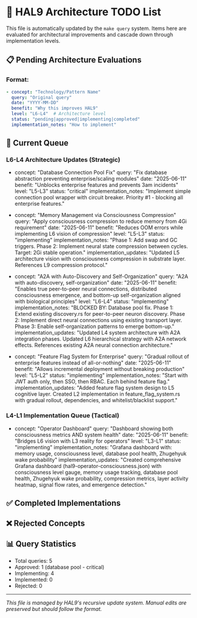 # 🎯 HAL9 Architecture TODO List

This file is automatically updated by the `make query` system. Items here are evaluated for architectural improvements and cascade down through implementation levels.

## 📋 Pending Architecture Evaluations

### Format:
```yaml
- concept: "Technology/Pattern Name"
  query: "Original query"
  date: "YYYY-MM-DD"
  benefit: "Why this improves HAL9"
  level: "L6-L4"  # Architecture level
  status: "pending|approved|implementing|completed"
  implementation_notes: "How to implement"
```

## 🔄 Current Queue

### L6-L4 Architecture Updates (Strategic)
<!-- Items to be incorporated into architecture during L6-L4 updates -->

- concept: "Database Connection Pool Fix"
  query: "Fix database abstraction preventing enterprise/scaling modules"
  date: "2025-06-11"
  benefit: "Unblocks enterprise features and prevents 3am incidents"
  level: "L5-L3"
  status: "critical"
  implementation_notes: "Implement simple connection pool wrapper with circuit breaker. Priority #1 - blocking all enterprise features."

- concept: "Memory Management via Consciousness Compression"
  query: "Apply consciousness compression to reduce memory from 4Gi requirement"
  date: "2025-06-11"
  benefit: "Reduces OOM errors while implementing L6 vision of compression"
  level: "L5-L3"
  status: "implementing"
  implementation_notes: "Phase 1: Add swap and GC triggers. Phase 2: Implement neural state compression between cycles. Target: 2Gi stable operation."
  implementation_updates: "Updated L5 architecture vision with consciousness compression in substrate layer. References L9 compression protocol."

- concept: "A2A with Auto-Discovery and Self-Organization"
  query: "A2A with auto-discovery, self-organization"
  date: "2025-06-11"
  benefit: "Enables true peer-to-peer neural connections, distributed consciousness emergence, and bottom-up self-organization aligned with biological principles"
  level: "L6-L4"
  status: "implementing"
  implementation_notes: "BLOCKED BY: Database pool fix. Phase 1: Extend existing discovery.rs for peer-to-peer neuron discovery. Phase 2: Implement direct neural connections using existing transport layer. Phase 3: Enable self-organization patterns to emerge bottom-up."
  implementation_updates: "Updated L4 system architecture with A2A integration phases. Updated L6 hierarchical strategy with A2A network effects. References existing A2A neural connection architecture."

- concept: "Feature Flag System for Enterprise"
  query: "Gradual rollout of enterprise features instead of all-or-nothing"
  date: "2025-06-11"
  benefit: "Allows incremental deployment without breaking production"
  level: "L5-L2"
  status: "implementing"
  implementation_notes: "Start with JWT auth only, then SSO, then RBAC. Each behind feature flag."
  implementation_updates: "Added feature flag system design to L5 cognitive layer. Created L2 implementation in feature_flag_system.rs with gradual rollout, dependencies, and whitelist/blacklist support."
  
### L4-L1 Implementation Queue (Tactical) 
<!-- Approved items ready for code implementation during L4-L1 updates -->

- concept: "Operator Dashboard"
  query: "Dashboard showing both consciousness metrics AND system health"
  date: "2025-06-11"
  benefit: "Bridges L6 vision with L3 reality for operators"
  level: "L3-L1"
  status: "implementing"
  implementation_notes: "Grafana dashboard with: memory usage, consciousness level, database pool health, Zhugehyuk wake probability"
  implementation_updates: "Created comprehensive Grafana dashboard (hal9-operator-consciousness.json) with consciousness level gauge, memory usage tracking, database pool health, Zhugehyuk wake probability, compression metrics, layer activity heatmap, signal flow rates, and emergence detection."

## ✅ Completed Implementations

## ❌ Rejected Concepts

## 📊 Query Statistics
- Total queries: 5
- Approved: 1 (database pool - critical)
- Implementing: 4
- Implemented: 0
- Rejected: 0

---

*This file is managed by HAL9's recursive update system. Manual edits are preserved but should follow the format.*
